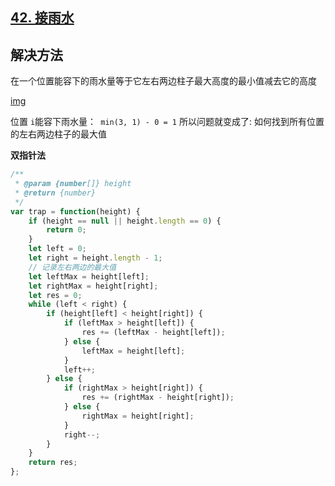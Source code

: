 ## [42. 接雨水](https://leetcode-cn.com/problems/trapping-rain-water/)

## 解决方法
在一个位置能容下的雨水量等于它左右两边柱子最大高度的最小值减去它的高度

[img](https://cdn.suisuijiang.com/ImageMessage/5adad39555703565e79040fa_1557758413176.png?width=705&height=255&imageView2/3/w/537/h/194)

位置 `i`能容下雨水量：` min(3, 1) - 0 = 1`
所以问题就变成了: 如何找到所有位置的左右两边柱子的最大值

**双指针法**

```js
/**
 * @param {number[]} height
 * @return {number}
 */
var trap = function(height) {
    if (height == null || height.length == 0) {
        return 0;
    }
    let left = 0;
    let right = height.length - 1;
    // 记录左右两边的最大值
    let leftMax = height[left]; 
    let rightMax = height[right];
    let res = 0;
    while (left < right) {
        if (height[left] < height[right]) {
            if (leftMax > height[left]) {
                res += (leftMax - height[left]);
            } else {
                leftMax = height[left];
            }
            left++;
        } else {
            if (rightMax > height[right]) {
                res += (rightMax - height[right]);
            } else {
                rightMax = height[right];
            }
            right--;
        }
    }
    return res;
};



```